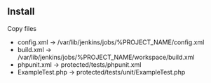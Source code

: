 ## Install ##
Copy files

* config.xml -> /var/lib/jenkins/jobs/%PROJECT_NAME/config.xml
* build.xml -> /var/lib/jenkins/jobs/%PROJECT_NAME/workspace/build.xml
* phpunit.xml -> protected/tests/phpunit.xml
* ExampleTest.php -> protected/tests/unit/ExampleTest.php
